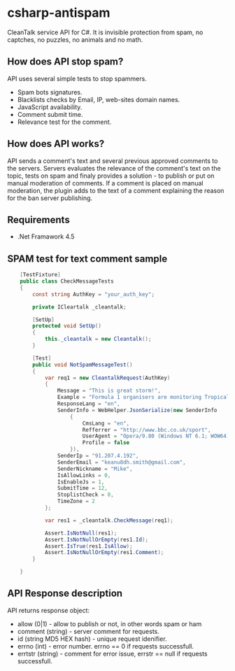 csharp-antispam
===============

CleanTalk service API for C#. It is invisible protection from spam, no captches, no puzzles, no animals and no math.

## How does API stop spam?
API uses several simple tests to stop spammers.
  * Spam bots signatures.
  * Blacklists checks by Email, IP, web-sites domain names.
  * JavaScript availability.
  * Comment submit time.
  * Relevance test for the comment.

## How does API works?
API sends a comment's text and several previous approved comments to the servers. Servers evaluates the relevance of the comment's text on the topic, tests on spam and finaly provides a solution - to publish or put on manual moderation of comments. If a comment is placed on manual moderation, the plugin adds to the text of a comment explaining the reason for the ban server publishing.

## Requirements

   * .Net Framawork 4.5

## SPAM test for text comment sample

```c#
    [TestFixture]
    public class CheckMessageTests
    {
        const string AuthKey = "your_auth_key";

        private ICleartalk _cleantalk;

        [SetUp]
        protected void SetUp()
        {
            this._cleantalk = new Cleantalk();
        }

        [Test]
        public void NotSpamMessageTest()
        {
            var req1 = new CleantalkRequest(AuthKey)
            {
                Message = "This is great storm!",
                Example = "Formula 1 organisers are monitoring Tropical Storm Fitow that is passing through parts of Asia ahead of this weekend's Korean Grand Prix.",
                ResponseLang = "en",
                SenderInfo = WebHelper.JsonSerialize(new SenderInfo
                    {
                        CmsLang = "en",
                        Refferrer = "http://www.bbc.co.uk/sport",
                        UserAgent = "Opera/9.80 (Windows NT 6.1; WOW64) Presto/2.12.388 Version/12.12",
                        Profile = false
                    }),
                SenderIp = "91.207.4.192",
                SenderEmail = "keanu8dh.smith@gmail.com",
                SenderNickname = "Mike",
                IsAllowLinks = 0,
                IsEnableJs = 1,
                SubmitTime = 12,
                StoplistCheck = 0,
                TimeZone = 2
            };

            var res1 = _cleantalk.CheckMessage(req1);

            Assert.IsNotNull(res1);
            Assert.IsNotNullOrEmpty(res1.Id);
            Assert.IsTrue(res1.IsAllow);
            Assert.IsNotNullOrEmpty(res1.Comment);
        }

    }

```

## API Response description
API returns response object:
  * allow (0|1) - allow to publish or not, in other words spam or ham
  * comment (string) - server comment for requests.
  * id (string MD5 HEX hash) - unique request idenifier.
  * errno (int) - error number. errno == 0 if requests successfull.
  * errtstr (string) - comment for error issue, errstr == null if requests successfull.
  
